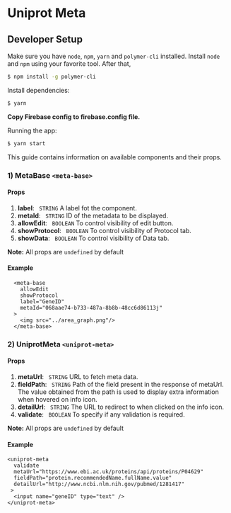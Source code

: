# Uniprot Meta

## Developer Setup

Make sure you have `node`, `npm`, `yarn` and `polymer-cli` installed. Install
`node` and `npm` using your favorite tool. After that,

```bash
$ npm install -g polymer-cli
```

Install dependencies:

```bash
$ yarn
```

__Copy Firebase config to firebase.config file.__


Running the app:

```bash
$ yarn start
```


This guide contains information on available components and their props.

### 1) MetaBase ```<meta-base>```
 #### Props
 1)  **label**: ``` STRING``` A label fot the component.
 2) **metaId**: ``` STRING``` ID of the metadata to be displayed.
 3) **allowEdit**: ``` BOOLEAN```  To control visibility of edit button.
 4) **showProtocol**: ``` BOOLEAN```  To control visibility of Protocol tab.
 5) **showData**: ``` BOOLEAN```  To control visibility of Data tab.
 
**Note:** All props are ``` undefined ``` by default

#### Example

```
  <meta-base
    allowEdit
    showProtocol
    label="GeneID"
    metaId="068aae74-b733-487a-8b8b-48cc6d86113j"
  >
    <img src="../area_graph.png"/>
  </meta-base>
```

### 2) UniprotMeta ```<uniprot-meta>```
 #### Props
 1)  **metaUrl**: ``` STRING``` URL to fetch meta data.
 2) **fieldPath**: ``` STRING``` Path of the field present in the response of metaUrl. The value obtained from the path is used to display extra information when hovered on info icon.
 3) **detailUrl**: ``` STRING```  The URL to redirect to when clicked on the info icon.
 4) **validate**: ``` BOOLEAN```  To specify if any validation is required.
 
**Note:** All props are ``` undefined ``` by default

#### Example

```
<uniprot-meta
  validate
  metaUrl="https://www.ebi.ac.uk/proteins/api/proteins/P04629" 
  fieldPath="protein.recommendedName.fullName.value" 
  detailUrl="http://www.ncbi.nlm.nih.gov/pubmed/1281417"
 >
  <input name="geneID" type="text" />
</uniprot-meta>
```


